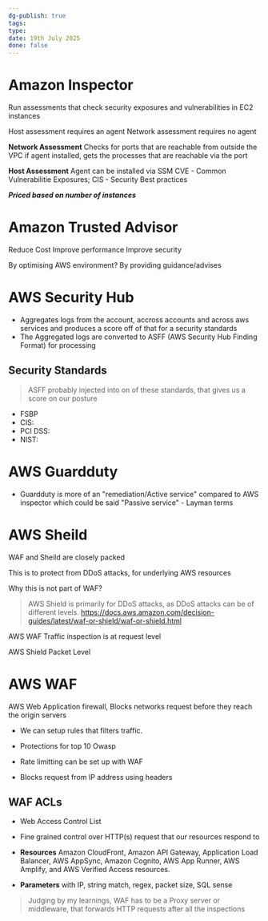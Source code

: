 ```yaml
---
dg-publish: true
tags: 
type: 
date: 19th July 2025
done: false
---
```


# Amazon Inspector
Run assessments that check security exposures and vulnerabilities in EC2 instances

Host assessment requires an agent
Network assessment requires no agent

**Network Assessment**
Checks for ports that are reachable from outside the VPC
if agent installed, gets the processes that are reachable via the port

**Host Assessment**
Agent can be installed via SSM
CVE - Common Vulnerabilitie Exposures; 
CIS - 
Security Best practices

***Priced based on number of instances***

# Amazon Trusted Advisor
Reduce Cost
Improve performance
Improve security

By optimising AWS environment? By providing guidance/advises

# AWS Security Hub
- Aggregates logs from the account, accross accounts and across aws services and produces a score off of that for a security standards
- The Aggregated logs are converted to ASFF (AWS Security Hub Finding Format) for processing

## Security Standards
> ASFF probably injected into on of these standards, that gives us a score on our posture
- FSBP
- CIS:
- PCI DSS:
- NIST: 

# AWS Guardduty
- Guardduty is more of an "remediation/Active service" compared to AWS inspector which could be said "Passive service" - Layman terms

# AWS Sheild 
WAF and Sheild are closely packed

This is to protect from DDoS attacks, for underlying AWS resources 

Why this is not part of WAF?
> AWS Shield is primarily for DDoS attacks, as DDoS attacks can be of different levels.
https://docs.aws.amazon.com/decision-guides/latest/waf-or-shield/waf-or-shield.html

AWS WAF
Traffic inspection is at request level

AWS Shield
Packet Level

# AWS WAF

AWS Web Application firewall, Blocks networks request before they reach the origin servers

- We can setup rules that filters traffic.
- Protections for top 10 Owasp 

- Rate limitting can be set up with WAF 
- Blocks request from IP address using headers

## WAF ACLs
- Web Access Control List
- Fine grained control over HTTP(s) request that our resources respond to

- **Resources** Amazon CloudFront, Amazon API Gateway, Application Load Balancer, AWS AppSync, Amazon Cognito, AWS App Runner, AWS Amplify, and AWS Verified Access resources.
- **Parameters** with IP, string match, regex, packet size, SQL sense

> Judging by my learnings, WAF has to be a Proxy server or middleware, that forwards HTTP requests after all the inspections 
